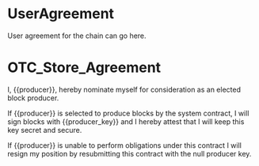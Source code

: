 <h1 class="clause">UserAgreement</h1>

User agreement for the chain can go here.

<h1 class="clause">OTC_Store_Agreement</h1>

I, {{producer}}, hereby nominate myself for consideration as an elected block producer.

If {{producer}} is selected to produce blocks by the system contract, I will sign blocks with {{producer_key}} and I hereby attest that I will keep this key secret and secure.

If {{producer}} is unable to perform obligations under this contract I will resign my position by resubmitting this contract with the null producer key.
